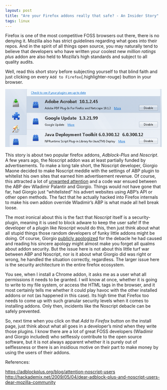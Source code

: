```yaml
---
layout: post
title: "Are your Firefox addons really that safe? - An Insider Story"
tags: linux
---
```


Firefox is one of the most competitive FOSS browsers out there, there is no denying it. Mozilla also has strict guidelines regarding what goes into their repos. And in the spirit of all things open source, you may naturally tend to believe that developers who have written your coolest new *million ratings plus* addon are also held to Mozilla’s high standards and subject to all quality audits.<!--more-->

Well, read this short story before subjecting yourself to that blind faith and just clicking on every `Add to Firefox`{.highlighter-rouge} button in your browser.

![Mozilla plugins](/uploads/old/Mozilla_plugins.png)

This story is about two popular firefox addons, *Adblock-Plus* and *Noscript*. A few years ago, the Noscript addon was at least partially funded by advertisements. To make a long tale short, the Noscript developer, Giorgio Maone decided to make Noscript meddle with the settings of ABP plugin to whitelist his own sites that earned him advertisement revenue. Of course, this attracted a lot of [unwanted attention](https://adblockplus.org/blog/attention-noscript-users) and a code war ensued between the ABP dev Wladimir Palantir and Giorgio. Things would not have gone that far, had Giorgio just “whitelisted” his advert websites using ABP’s API or other open methods. The fact that he actually hacked into Firefox internals to make his own addon override Wladimir’s ABP is what made all hell break loose.

The most ironical about this is the fact that *Noscript* itself is a security-plugin, meaning it is used to block adware to keep the user safe! If the developer of a plugin like *Noscript* would do this, then just think about what all stupid things those random developers of funky little addons might be doing. Of course, Giorgio [publicly apologized](http://hackademix.net/2009/05/04/dear-adblock-plus-and-noscript-users-dear-mozilla-community/) for the debacle he had caused and reading his sincere apology might almost make you forget all qualms about addon security. But the issue here is not about this little turf war between ABP and Noscript, nor is it about what Giorgio did was right or wrong, he handled the situation correctly, regardless. The larger issue here is the security architecture in the entire firefox ecosystem.

You see, when I install a Chrome addon, it asks me as a user what all permissions it needs to be granted. I will know at once, whether it is going to write to my file system, or access the HTML tags in the browser, and it most certainly tells me whether it could play havoc with the other installed addons or not (as happened in this case). Its high time that Firefox too needs to come up with such granular security levels when it comes to installing addons. Only then, incidents like the Noscript debacle can be safely prevented.

So, next time when you click on that *Add to Firefox* button on the install page, just think about what all goes in a developer’s mind when they write those plugins. I know there are a lot of great FOSS developers (Wladimir and Giorgio included) who selflessly contribute to the open source software, but it is not always apparent whether it is purely out of selflessness or there is an insidious motive on their part to make money by using the users of their addons.

References:

<https://adblockplus.org/blog/attention-noscript-users>\
<http://hackademix.net/2009/05/04/dear-adblock-plus-and-noscript-users-dear-mozilla-community>
